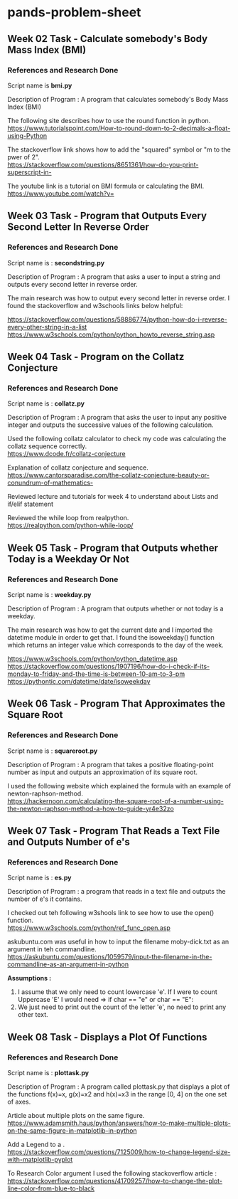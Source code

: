 # pands-problem-sheet

## Week 02 Task - Calculate somebody's Body Mass Index (BMI)

### References and Research Done 
Script name is **bmi.py**

Description of Program : A program that calculates somebody's Body Mass Index (BMI)
 
The following site describes how to use the round function in python.<br />
https://www.tutorialspoint.com/How-to-round-down-to-2-decimals-a-float-using-Python

The stackoverflow link shows how to add the "squared" symbol or "m to the pwer of 2".<br />
https://stackoverflow.com/questions/8651361/how-do-you-print-superscript-in-

The youtube link is a tutorial on BMI formula or calculating the BMI.<br />
https://www.youtube.com/watch?v=



## Week 03 Task - Program that Outputs Every Second Letter In Reverse Order

### References and Research Done 
Script name is : **secondstring.py**

Description of Program : A program that asks a user to input a string and outputs every second letter in reverse order.

The main research was how to output every second letter in reverse order.
I found the stackoverflow and w3schools links below helpful:

https://stackoverflow.com/questions/58886774/python-how-do-i-reverse-every-other-string-in-a-list
https://www.w3schools.com/python/python_howto_reverse_string.asp

## Week 04 Task - Program on the Collatz Conjecture

### References and Research Done 
Script name is : **collatz.py**

Description of Program : A program that asks the user to input any positive integer and outputs the successive values of the following calculation.

Used the following collatz calculator to check my code was calculating the collatz sequence correctly.<br />
https://www.dcode.fr/collatz-conjecture

Explanation of collatz conjecture and sequence.<br />
https://www.cantorsparadise.com/the-collatz-conjecture-beauty-or-conundrum-of-mathematics-

Reviewed lecture and tutorials for week 4 to understand about Lists and if/elif statement

Reviewed the while loop from realpython.<br />
https://realpython.com/python-while-loop/

## Week 05 Task - Program that Outputs whether Today is a Weekday Or Not

### References and Research Done 
Script name is : **weekday.py**

Description of Program : A program that outputs whether or not today is a weekday.

The main research was how to get the current date and I imported the datetime module in order to get that.
I found the isoweekday() function which returns an integer value which corresponds to the day of the week.

https://www.w3schools.com/python/python_datetime.asp
https://stackoverflow.com/questions/1907196/how-do-i-check-if-its-monday-to-friday-and-the-time-is-between-10-am-to-3-pm
https://pythontic.com/datetime/date/isoweekday

## Week 06 Task - Program That Approximates the Square Root

### References and Research Done 
Script name is : **squareroot.py**

Description of Program : A program that takes a positive floating-point number as input and outputs an approximation of its square root.

I used the following website which explained the formula with an example of newton-raphson-method.<br />
https://hackernoon.com/calculating-the-square-root-of-a-number-using-the-newton-raphson-method-a-how-to-guide-yr4e32zo

## Week 07 Task - Program That Reads a Text File and Outputs Number of e's

### References and Research Done 
Script name is : **es.py**

Description of Program : a program that reads in a text file and outputs the number of e's it contains.

I checked out teh following w3shools link to see how to use the open() function.<br />
https://www.w3schools.com/python/ref_func_open.asp

askubuntu.com was useful in how to input the filename moby-dick.txt as an argument in teh commandline.<br />
https://askubuntu.com/questions/1059579/input-the-filename-in-the-commandline-as-an-argument-in-python



**Assumptions :**
1) I assume that we only need to count lowercase 'e'. 
   If I were to count Uppercase 'E' I would need => if char == "e" or char == "E":
2) We just need to print out the count of the letter 'e', no need to print any other text. 

## Week 08 Task - Displays a Plot Of Functions

### References and Research Done 
Script name is : **plottask.py**

Description of Program : A program called plottask.py that displays a plot of the functions f(x)=x, g(x)=x2 and h(x)=x3 in the range [0, 4] on the one set of axes.

Article about multiple plots on the same figure.<br />
https://www.adamsmith.haus/python/answers/how-to-make-multiple-plots-on-the-same-figure-in-matplotlib-in-python

Add a Legend to a .<br />
https://stackoverflow.com/questions/7125009/how-to-change-legend-size-with-matplotlib-pyplot


To Research Color argument I used the following stackoverflow article :<br />
https://stackoverflow.com/questions/41709257/how-to-change-the-plot-line-color-from-blue-to-black